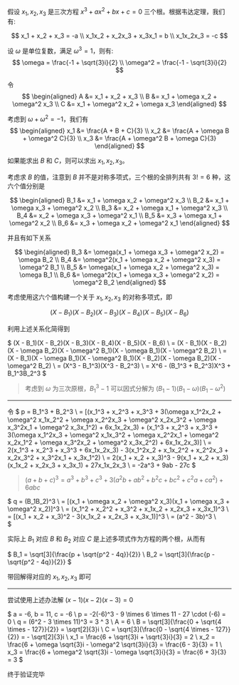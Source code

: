 假设 $x_1, x_2, x_3$ 是三次方程 $x^3 + ax^2 + bx + c = 0$ 三个根。根据韦达定理，我们有:

$$ 
x_1 + x_2 + x_3 = -a \\
x_1x_2 + x_2x_3 + x_3x_1 = b \\
x_1x_2x_3 = -c
$$

设 $\omega$ 是单位复数，满足 $\omega^3 = 1$，则有:
$$
\omega = \frac{-1 + \sqrt{3}i}{2} \\
\omega^2 = \frac{-1 - \sqrt{3}i}{2}
$$

令
$$
\begin{aligned}
A &= x_1 + x_2 + x_3 \\
B &= x_1 + \omega x_2 + \omega^2 x_3 \\
C &= x_1 + \omega^2 x_2 + \omega x_3
\end{aligned}
$$


考虑到 $\omega + \omega^2 = -1$，我们有
$$
\begin{aligned}
x_1 &= \frac{A + B + C}{3} \\
x_2 &= \frac{A + \omega B + \omega^2 C}{3} \\
x_3 &= \frac{A + \omega^2 B + \omega C}{3}
\end{aligned}
$$

如果能求出 $B$ 和 $C$，则可以求出 $x_1, x_2, x_3$。

考虑求 $B$ 的值，注意到 $B$ 并不是对称多项式，三个根的全排列共有 $3! = 6$ 种，这六个值分别是

$$
\begin{aligned}
B_1 &= x_1 + \omega x_2 + \omega^2 x_3 \\
B_2 &= x_1 + \omega x_3 + \omega^2 x_2 \\
B_3 &= x_2 + \omega x_1 + \omega^2 x_3 \\
B_4 &= x_2 + \omega x_3 + \omega^2 x_1 \\
B_5 &= x_3 + \omega x_1 + \omega^2 x_2 \\
B_6 &= x_3 + \omega x_2 + \omega^2 x_1
\end{aligned}
$$

并且有如下关系

$$
\begin{aligned}
B_3 &= \omega(x_1 + \omega x_3 + \omega^2 x_2) = \omega B_2 \\
B_4 &= \omega^2(x_1 + \omega x_2 + \omega^2 x_3) = \omega^2 B_1 \\
B_5 &= \omega(x_1 + \omega x_2 + \omega^2 x_3) = \omega B_1 \\
B_6 &= \omega^2(x_1 + \omega x_3 + \omega^2 x_2) = \omega^2 B_2
\end{aligned}
$$

考虑使用这六个值构建一个关于 $x_1, x_2, x_3$ 的对称多项式，即

$$
(X - B_1)(X - B_2)(X - B_3)(X - B_4)(X - B_5)(X - B_6)
$$

利用上述关系化简得到

$
(X - B_1)(X - B_2)(X - B_3)(X - B_4)(X - B_5)(X - B_6) \\
= (X - B_1)(X - B_2)(X - \omega B_2)(X - \omega^2 B_1)(X - \omega B_1)(X - \omega^2 B_2) \\
= (X - B_1)(X - \omega B_1)(X - \omega^2 B_1)(X - B_2)(X - \omega B_2)(X - \omega^2 B_2) \\
= (X^3 - B_1^3)(X^3 - B_2^3) \\
= X^6 - (B_1^3 + B_2^3)X^3 + B_1^3B_2^3
$

>考虑到 $\omega$ 为三次原根，$B_1^ 3 - 1$ 可以因式分解为 $(B_1 - 1)(B_1 - \omega)(B_1 - \omega^2)$

-----------------------------
令
$
p = B_1^3 + B_2^3 \\
= [(x_1^3 + x_2^3 + x_3^3 + 3(\omega x_1^2x_2 + \omega^2 x_1x_2^2 + \omega x_2^2x_3 + \omega^2 x_2x_3^2 + \omega x_3^2x_1 + \omega^2 x_3x_1^2) + 6x_1x_2x_3) + (x_1^3 + x_2^3 + x_3^3 + 3(\omega x_1^2x_3 + \omega^2 x_1x_3^2 + \omega x_2^2x_1 + \omega^2 x_2x_1^2 + \omega x_3^2x_2 + \omega^2 x_3x_2^2) + 6x_1x_2x_3)] \\
= 2(x_1^3 + x_2^3 + x_3^3 + 6x_1x_2x_3) - 3(x_1^2x_2 + x_1x_2^2 + x_2^2x_3 + x_2x_3^2 + x_3^2x_1 + x_3x_1^2) \\
= 2(x_1 + x_2 + x_3)^3 - 9(x_1 + x_2 + x_3)(x_1x_2 + x_2x_3 + x_3x_1) + 27x_1x_2x_3 \\
= -2a^3 + 9ab - 27c
$

> $(a + b + c)^3 = a^3 + b^3 + c^3 + 3(a^2b + ab^2 + b^2c + bc^2 + c^2a + ca^2) + 6abc$


$
q = (B_1B_2)^3 \\
= [(x_1 + \omega x_2 + \omega^2 x_3)(x_1 + \omega x_3 + \omega^2 x_2)]^3 \\
= (x_1^2 + x_2^2 + x_3^2 + x_1x_2 + x_2x_3 + x_3x_1)^3 \\
= [(x_1 + x_2 + x_3)^2 - 3(x_1x_2 + x_2x_3 + x_3x_1)]^3 \\
= (a^2 - 3b)^3 \\   
$

实际上 $B_1$ 对应 $B$ 和 $B_2$ 对应 $C$ 是上述多项式作为方程的两个根，从而有

$
B_1 = \sqrt[3]{\frac{p + \sqrt{p^2 - 4q}}{2}} \\
B_2 = \sqrt[3]{\frac{p - \sqrt{p^2 - 4q}}{2}}
$

带回解得对应的 $x_1, x_2, x_3$ 即可

-------------------------------

尝试使用上述办法解 $(x - 1)(x - 2)(x - 3) = 0$

$
a = -6, b = 11, c = -6 \\ 
p = -2(-6)^3 - 9 \times 6 \times 11 - 27 \cdot (-6) = 0 \\
q = (6^2 - 3 \times 11)^3 = 3 ^ 3 \\
A = 6 \\
B = \sqrt[3]{\frac{0 + \sqrt{4 \times - 127}}{2}} =  \sqrt[2]{3}i \\
C = \sqrt[3]{\frac{0 - \sqrt{4 \times - 127}}{2}} = - \sqrt[2]{3}i \\ 
x_1 = \frac{6 + \sqrt{3}i + \sqrt{3}i}{3} = 2 \\
x_2 = \frac{6 + \omega \sqrt{3}i - \omega^2 \sqrt{3}i}{3} = \frac{6 - 3}{3} = 1 \\
x_3 = \frac{6 + \omega^2 \sqrt{3}i - \omega \sqrt{3}i}{3} = \frac{6 + 3}{3} = 3
$

终于验证完毕





